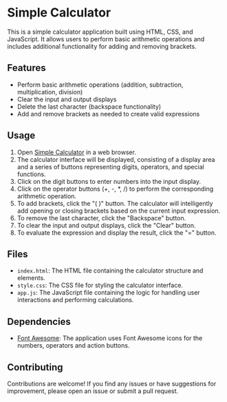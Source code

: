 # Simple Calculator

This is a simple calculator application built using HTML, CSS, and JavaScript. It allows users to perform basic arithmetic operations and includes additional functionality for adding and removing brackets.

## Features

- Perform basic arithmetic operations (addition, subtraction, multiplication, division)
- Clear the input and output displays
- Delete the last character (backspace functionality)
- Add and remove brackets as needed to create valid expressions

## Usage

1. Open [Simple Calculator](https://simple-calculator-seven-umber.vercel.app/) in a web browser.
2. The calculator interface will be displayed, consisting of a display area and a series of buttons representing digits, operators, and special functions.
3. Click on the digit buttons to enter numbers into the input display.
4. Click on the operator buttons (+, -, \*, /) to perform the corresponding arithmetic operation.
5. To add brackets, click the "( )" button. The calculator will intelligently add opening or closing brackets based on the current input expression.
6. To remove the last character, click the "Backspace" button.
7. To clear the input and output displays, click the "Clear" button.
8. To evaluate the expression and display the result, click the "=" button.

## Files

- `index.html`: The HTML file containing the calculator structure and elements.
- `style.css`: The CSS file for styling the calculator interface.
- `app.js`: The JavaScript file containing the logic for handling user interactions and performing calculations.

## Dependencies

- [Font Awesome](https://fontawesome.com/): The application uses Font Awesome icons for the numbers, operators and action buttons.

## Contributing

Contributions are welcome! If you find any issues or have suggestions for improvement, please open an issue or submit a pull request.
